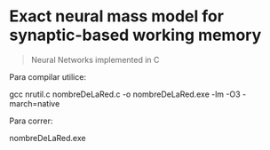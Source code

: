 # Exact neural mass model for synaptic-based working memory
> Neural Networks implemented in C

Para compilar utilice:

gcc nrutil.c nombreDeLaRed.c -o nombreDeLaRed.exe -lm -O3 -march=native

Para correr:

nombreDeLaRed.exe
